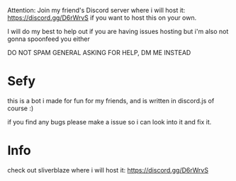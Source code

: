 Attention: Join my friend's Discord server where i will host it: https://discord.gg/D6rWrvS if you want to host this on your own.

I will do my best to help out if you are having issues hosting but i'm also not gonna spoonfeed you either

DO NOT SPAM GENERAL ASKING FOR HELP, DM ME INSTEAD

# Sefy

this is a bot i made for fun for my friends, and is written in discord.js of course :)


if you find any bugs please make a issue so i can look into it and fix it.

# Info

check out sliverblaze where i will host it: https://discord.gg/D6rWrvS
